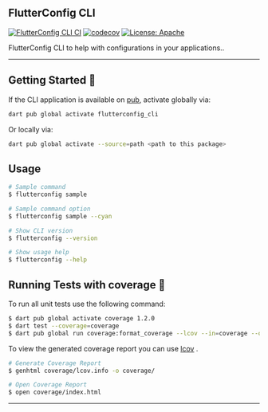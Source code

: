 ## FlutterConfig CLI

[![FlutterConfig CLI CI](https://github.com/Mastersam07/flutterconfig_cli/actions/workflows/ci.yaml/badge.svg)](https://github.com/Mastersam07/flutterconfig_cli/actions/workflows/ci.yaml)
[![codecov](https://codecov.io/gh/Mastersam07/flutterconfig_cli/graph/badge.svg?token=uTZC3hYm7Y&co)](https://codecov.io/gh/Mastersam07/flutterconfig_cli)
[![License: Apache][license_badge]][license_link]

FlutterConfig CLI to help with configurations in your applications..

---

## Getting Started 🚀

If the CLI application is available on [pub](https://pub.dev), activate globally via:

```sh
dart pub global activate flutterconfig_cli
```

Or locally via:

```sh
dart pub global activate --source=path <path to this package>
```

## Usage

```sh
# Sample command
$ flutterconfig sample

# Sample command option
$ flutterconfig sample --cyan

# Show CLI version
$ flutterconfig --version

# Show usage help
$ flutterconfig --help
```

## Running Tests with coverage 🧪

To run all unit tests use the following command:

```sh
$ dart pub global activate coverage 1.2.0
$ dart test --coverage=coverage
$ dart pub global run coverage:format_coverage --lcov --in=coverage --out=coverage/lcov.info
```

To view the generated coverage report you can use [lcov](https://github.com/linux-test-project/lcov)
.

```sh
# Generate Coverage Report
$ genhtml coverage/lcov.info -o coverage/

# Open Coverage Report
$ open coverage/index.html
```

---

[coverage_badge]: coverage_badge.svg
[license_badge]: https://img.shields.io/badge/license-Apache--2.0-success.svg
[license_link]: ./LICENSE
